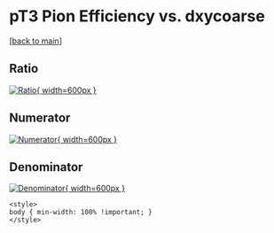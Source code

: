 # pT3 Pion Efficiency vs. dxycoarse

[[back to main](./)]



## Ratio

[![Ratio](../mtv/var/pT3_211_eff_dxycoarse.png){ width=600px }](../mtv/var/pT3_211_eff_dxycoarse.pdf)

## Numerator

[![Numerator](../mtv/num/pT3_211_eff_dxycoarse_num.png){ width=600px }](../mtv/num/pT3_211_eff_dxycoarse_num.pdf)

## Denominator

[![Denominator](../mtv/den/pT3_211_eff_dxycoarse_den.png){ width=600px }](../mtv/den/pT3_211_eff_dxycoarse_den.pdf)


``` {=html}
<style>
body { min-width: 100% !important; }
</style>
```

